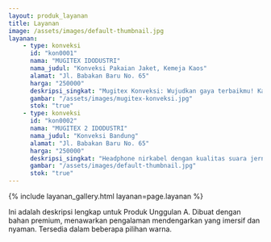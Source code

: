 ```yaml
---
layout: produk_layanan
title: Layanan
image: /assets/images/default-thumbnail.jpg
layanan:
    - type: konveksi
      id: "kon0001"
      nama: "MUGITEX IDODUSTRI"
      nama_judul: "Konveksi Pakaian Jaket, Kemeja Kaos"
      alamat: "Jl. Babakan Baru No. 65"
      harga: "250000"
      deskripsi_singkat: "Mugitex Konveksi: Wujudkan gaya terbaikmu! Kami ahli bikin jaket, kemeja, & kaos berkualitas tinggi, desain custom, dan harga bersaing. Siap produksi seragam, event, atau clothing line-mu. Mugitex, jaminan kepuasan busanamu!"
      gambar: "/assets/images/mugitex-konveksi.jpg"
      stok: "true"
    - type: konveksi
      id: "kon0002"
      nama: "MUGITEX 2 IDODUSTRI"
      nama_judul: "Konveksi Bandung"
      alamat: "Jl. Babakan Baru No. 65"
      harga: "250000"
      deskripsi_singkat: "Headphone nirkabel dengan kualitas suara jernih."
      gambar: "/assets/images/default-thumbnail.jpg"
      stok: "true"
---
```



{% include layanan_gallery.html layanan=page.layanan %}

Ini adalah deskripsi lengkap untuk Produk Unggulan A.
Dibuat dengan bahan premium, menawarkan pengalaman mendengarkan yang imersif dan nyaman.
Tersedia dalam beberapa pilihan warna.
